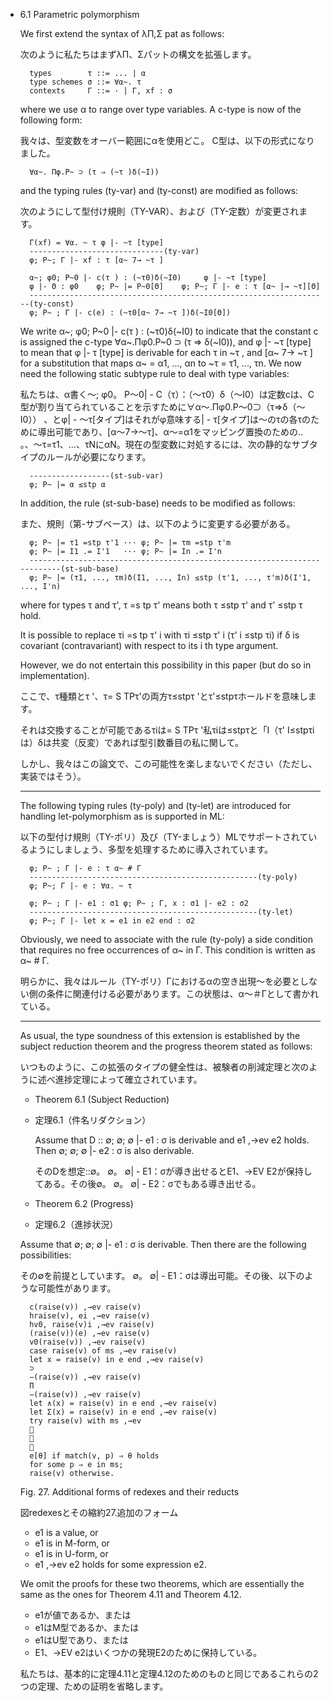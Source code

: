 - 6.1 Parametric polymorphism
	
	We first extend the syntax of λΠ,Σ pat as follows:

	次のように私たちはまずλΠ、Σパットの構文を拡張します。

		types        τ ::= ... | α
		type schemes σ ::= ∀α~. τ
		contexts     Γ ::= · | Γ, xf : σ

	where we use α to range over type variables. A c-type is now of the following form:

	我々は、型変数をオーバー範囲にαを使用どこ。 C型は、以下の形式になりました。
	
		∀α~. Πφ.P~ ⊃ (τ ⇒ (~τ )δ(~I))

	and the typing rules (ty-var) and (ty-const) are modified as follows:

	次のようにして型付け規則（TY-VAR）、および（TY-定数）が変更されます。

		Γ(xf) = ∀α. ~ τ φ |- ~τ [type]
		------------------------------(ty-var)
		φ; P~; Γ |- xf : τ [α~ 7→ ~τ ]

		α~; φ0; P~0 |- c(τ ) : (~τ0)δ(~I0)     φ |- ~τ [type]
		φ |- Θ : φ0    φ; P~ |= P~0[Θ]    φ; P~; Γ |- e : τ [α~ |→ ~τ][Θ]
		-------------------------------------------------------------------(ty-const)
		φ; P~ ; Γ |- c(e) : (~τ0[α~ 7→ ~τ ])δ(~I0[Θ])

	We write α~; φ0; P~0 |- c(τ ) : (~τ0)δ(~I0) to indicate that the constant c is assigned the c-type ∀α~.Πφ0.P~0 ⊃ (τ ⇒ δ(~I0)), and φ |- ~τ [type] to mean that φ |- τ [type] is derivable for each τ in ~τ , and [α~ 7→ ~τ ] for a substitution that maps α~ = α1, ..., αn to ~τ = τ1, ..., τn. We now need the following static subtype rule to deal with type variables:
	
	私たちは、α書く〜; φ0。 P〜0| - C（τ）：（〜τ0）δ（〜I0）は定数cは、C型が割り当てられていることを示すために∀α〜.Πφ0.P〜0⊃（τ⇒δ（〜I0）） 、とφ| - 〜τ[タイプ]はそれがφ意味する| - τ[タイプ]は〜のτの各τのために導出可能であり、[α〜7→〜τ]、α〜=α1をマッピング置換のための.. 。、〜τ=τ1、...、τNにαN。現在の型変数に対処するには、次の静的なサブタイプのルールが必要になります。

		------------------(st-sub-var)
		φ; P~ |= α ≤stp α

	In addition, the rule (st-sub-base) needs to be modified as follows:

	また、規則（第-サブベース）は、以下のように変更する必要がある。

		φ; P~ |= τ1 =stp τ'1 ··· φ; P~ |= τm =stp τ'm
		φ; P~ |= I1 .= I'1   ··· φ; P~ |= In .= I'n
		--------------------------------------------------------------------------(st-sub-base)
		φ; P~ |= (τ1, ..., τm)δ(I1, ..., In) ≤stp (τ'1, ..., τ'm)δ(I'1, ..., I'n)
		
	where for types τ and τ', τ =s tp τ' means both τ ≤stp τ' and τ' ≤stp τ hold.

	It is possible to replace τi =s tp τ' i with τi ≤stp τ' i (τ' i ≤stp τi) if δ is covariant (contravariant) with respect to its i th type argument.

	However, we do not entertain this possibility in this paper (but do so in implementation).

	ここで、τ種類とτ '、τ= S TPτ'の両方τ≤stpτ 'とτ'≤stpτホールドを意味します。

	それは交換することが可能であるτiは= S TPτ '私τiは≤stpτと「I（τ' I≤stpτiは）δは共変（反変）であれば型引数番目の私に関して。

	しかし、我々はこの論文で、この可能性を楽しまないでください（ただし、実装ではそう）。

	----

	The following typing rules (ty-poly) and (ty-let) are introduced for handling let-polymorphism as is supported in ML:

	以下の型付け規則（TY-ポリ）及び（TY-ましょう）MLでサポートされているようにしましょう、多型を処理するために導入されています。

		φ; P~ ; Γ |- e : τ α~ # Γ
		---------------------------------------------------(ty-poly)
		φ; P~; Γ |- e : ∀α. ~ τ

		φ; P~ ; Γ |- e1 : σ1 φ; P~ ; Γ, x : σ1 |- e2 : σ2
		---------------------------------------------------(ty-let)
		φ; P~; Γ |- let x = e1 in e2 end : σ2

	Obviously, we need to associate with the rule (ty-poly) a side condition that requires no free occurrences of α~ in Γ. This condition is written as α~ # Γ.

	明らかに、我々はルール（TY-ポリ）Γにおけるαの空き出現〜を必要としない側の条件に関連付ける必要があります。この状態は、α〜＃Γとして書かれている。

	----

	As usual, the type soundness of this extension is established by the subject reduction theorem and the progress theorem stated as follows:

	いつものように、この拡張のタイプの健全性は、被験者の削減定理と次のように述べ進捗定理によって確立されています。


	- Theorem 6.1 (Subject Reduction)
	- 定理6.1（件名リダクション）

		Assume that D :: ∅; ∅; ∅ |- e1 : σ is derivable and e1 ,→ev e2 holds. Then ∅; ∅; ∅ |- e2 : σ is also derivable.

		そのDを想定::∅。 ∅。 ∅| - E1：σが導き出せるとE1、→EV E2が保持してある。その後∅。 ∅。 ∅| - E2：σでもある導き出せる。


	- Theorem 6.2 (Progress)
	- 定理6.2（進捗状況）
	
	Assume that ∅; ∅; ∅ |- e1 : σ is derivable. Then there are the following possibilities:
	
	その∅を前提としています。 ∅。 ∅| - E1：σは導出可能。その後、以下のような可能性があります。

		c(raise(v)) ,→ev raise(v)
		hraise(v), ei ,→ev raise(v)
		hv0, raise(v)i ,→ev raise(v)
		(raise(v))(e) ,→ev raise(v)
		v0(raise(v)) ,→ev raise(v)
		case raise(v) of ms ,→ev raise(v)
		let x = raise(v) in e end ,→ev raise(v)
		⊃
		−(raise(v)) ,→ev raise(v)
		Π
		−(raise(v)) ,→ev raise(v)
		let ∧(x) = raise(v) in e end ,→ev raise(v)
		let Σ(x) = raise(v) in e end ,→ev raise(v)
		try raise(v) with ms ,→ev
		
		
		
		e[θ] if match(v, p) ⇒ θ holds
		for some p ⇒ e in ms;
		raise(v) otherwise.

	Fig. 27. Additional forms of redexes and their reducts

	図redexesとその縮約27.追加のフォーム


	- e1 is a value, or
	- e1 is in M-form, or
	- e1 is in U-form, or
	- e1 ,→ev e2 holds for some expression e2.

	We omit the proofs for these two theorems, which are essentially the same as the ones for Theorem 4.11 and Theorem 4.12.

	- e1が値であるか、または
	- e1はM型であるか、または
	- e1はU型であり、または
	- E1、→EV e2はいくつかの発現E2のために保持している。

	私たちは、基本的に定理4.11と定理4.12のためのものと同じであるこれらの2つの定理、ための証明を省略します。
